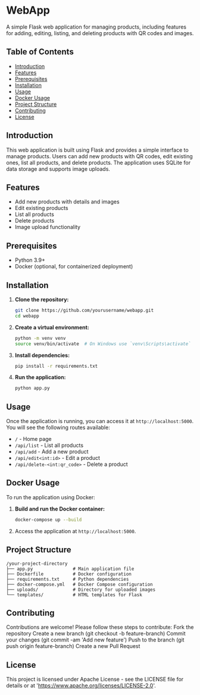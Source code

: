 # WebApp

A simple Flask web application for managing products, including features for adding, editing, listing, and deleting products with QR codes and images.

## Table of Contents

- [Introduction](#introduction)
- [Features](#features)
- [Prerequisites](#prerequisites)
- [Installation](#installation)
- [Usage](#usage)
- [Docker Usage](#docker-usage)
- [Project Structure](#project-structure)
- [Contributing](#contributing)
- [License](#license)

## Introduction

This web application is built using Flask and provides a simple interface to manage products. Users can add new products with QR codes, edit existing ones, list all products, and delete products. The application uses SQLite for data storage and supports image uploads.

## Features

- Add new products with details and images
- Edit existing products
- List all products
- Delete products
- Image upload functionality

## Prerequisites

- Python 3.9+
- Docker (optional, for containerized deployment)

## Installation

1. **Clone the repository:**

    ```bash
    git clone https://github.com/yourusername/webapp.git
    cd webapp
    ```

2. **Create a virtual environment:**

    ```bash
    python -m venv venv
    source venv/bin/activate  # On Windows use `venv\Scripts\activate`
    ```

3. **Install dependencies:**

    ```bash
    pip install -r requirements.txt
    ```

4. **Run the application:**

    ```bash
    python app.py
    ```

## Usage

Once the application is running, you can access it at `http://localhost:5000`. You will see the following routes available:

- `/` - Home page
- `/api/list` - List all products
- `/api/add` - Add a new product
- `/api/edit<int:id>` - Edit a product
- `/api/delete-<int:qr_code>` - Delete a product

## Docker Usage

To run the application using Docker:

1. **Build and run the Docker container:**

    ```bash
    docker-compose up --build
    ```

2. Access the application at `http://localhost:5000`.

## Project Structure

```plaintext
/your-project-directory
├── app.py               # Main application file
├── Dockerfile           # Docker configuration
├── requirements.txt     # Python dependencies
├── docker-compose.yml   # Docker Compose configuration
├── uploads/             # Directory for uploaded images
└── templates/           # HTML templates for Flask
```
## Contributing

Contributions are welcome! Please follow these steps to contribute:
    Fork the repository
    Create a new branch (git checkout -b feature-branch)
    Commit your changes (git commit -am 'Add new feature')
    Push to the branch (git push origin feature-branch)
    Create a new Pull Request

## License

This project is licensed under Apache License - see the LICENSE file for details or at 'https://www.apache.org/licenses/LICENSE-2.0'.

